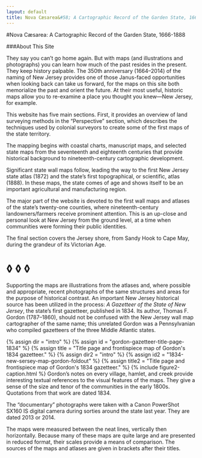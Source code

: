 ```yaml
---
layout: default
title: Nova Cæsarea&#58; A Cartographic Record of the Garden State, 1666–1888
---
```


#Nova Cæsarea: A Cartographic Record of the Garden State, 1666-1888

###About This Site

<p class="dropCap">
They say you can’t go home again. But with maps (and illustrations and photographs) you can learn how much of the past resides in the present. They keep history palpable. The 350th anniversary (1664–2014) of the naming of New Jersey provides one of those Janus-faced opportunities when looking back can take us forward, for the maps on this site both memorialize the past and orient the future. At their most useful, historic maps allow you to re-examine a place you thought you knew—New Jersey, for example.
</p>

This website has five main sections. First, it provides an overview of land surveying methods in the “Perspective” section, which describes the techniques used by colonial surveyors to create some of the first maps of the state territory.

The mapping begins with coastal charts, manuscript maps, and selected state maps from the seventeenth and eighteenth centuries that provide historical background to nineteenth-century cartographic development.

Significant state wall maps follow, leading the way to the first New Jersey state atlas (1872) and the state’s first topographical, or scientific, atlas (1888). In these maps, the state comes of age and shows itself to be an important agricultural and manufacturing region.

The major part of the website is devoted to the first wall maps and atlases of the state’s twenty-one counties, where nineteenth-century landowners/farmers receive prominent attention. This is an up-close and personal look at New Jersey from the ground level, at a time when communities were forming their public identities.

The final section covers the Jersey shore, from Sandy Hook to Cape May, during the grandeur of its Victorian Age.

<h1 class="fancy nobg">◊ ◊ ◊</h1>

Supporting the maps are illustrations from the atlases and, where possible and appropriate, recent photographs of the same structures and areas for the purpose of historical contrast. An important New Jersey historical source has been utilized in the process: _A Gazetteer of the State of New Jersey_, the state’s first gazetteer, published in 1834. Its author, Thomas F. Gordon (1787–1860), should not be confused with the New Jersey wall map cartographer of the same name; this unrelated Gordon was a Pennsylvanian who compiled gazetteers of the three Middle Atlantic states.

{% assign dir = "intro" %}
{% assign id = "gordon-gazetteer-title-page-1834" %}
{% assign title = "Title page and frontispiece map of Gordon's 1834 gazetteer." %}
{% assign dir2 = "intro" %}
{% assign id2 = "1834-new-sersey-map-gordon-foldout" %}
{% assign title2 = "Title page and frontispiece map of Gordon's 1834 gazetteer." %}
{% include figure2-caption.html %}
Gordon’s notes on every village, hamlet, and creek provide interesting textual references to the visual features of the maps. They give a sense of the size and tenor of the communities in the early 1800s.  Quotations from that work are dated 1834.

The “documentary” photographs were taken with a Canon PowerShot SX160 IS digital camera during sorties around the state last year. They are dated 2013 or 2014.

The maps were measured between the neat lines, vertically then horizontally. Because many of these maps are quite large and are presented in reduced format, their scales provide a means of comparison. The sources of the maps and atlases are given in brackets after their titles.
